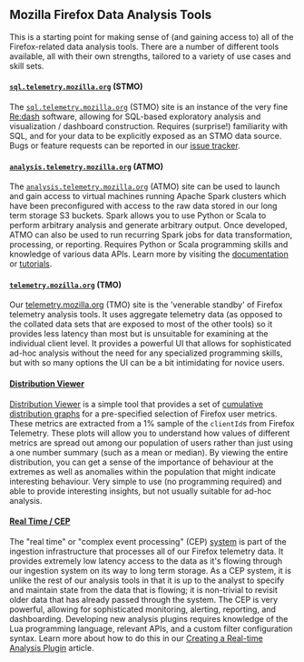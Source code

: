 Mozilla Firefox Data Analysis Tools
-----------------------------------

This is a starting point for making sense of (and gaining access to) all of the
Firefox-related data analysis tools. There are a number of different tools
available, all with their own strengths, tailored to a variety of use cases and
skill sets.

#### [`sql.telemetry.mozilla.org`](stmo.md) (STMO)

The [`sql.telemetry.mozilla.org`](https://sql.telemetry.mozilla.org) (STMO) site
is an instance of the very fine [Re:dash](https://redash.io/) software, allowing
for SQL-based exploratory analysis and visualization / dashboard
construction. Requires (surprise!) familiarity with SQL, and for your data to
be explicitly exposed as an STMO data source. Bugs or feature requests can be
reported in our [issue tracker](https://github.com/mozilla/redash/issues).

#### [`analysis.telemetry.mozilla.org`](spark.md) (ATMO)

The
[`analysis.telemetry.mozilla.org`](https://https://analysis.telemetry.mozilla.org)
(ATMO) site can be used to launch and gain access to virtual machines running
Apache Spark clusters which have been preconfigured with access to the raw data
stored in our long term storage S3 buckets. Spark allows you to use
Python or Scala to perform arbitrary analysis and generate arbitrary
output. Once developed, ATMO can also be used to run recurring Spark jobs
for data transformation, processing, or reporting. Requires Python or Scala
programming skills and knowledge of various data APIs. Learn more by visiting
the [documentation](https://wiki.mozilla.org/Telemetry) or
[tutorials](spark.md).

#### [`telemetry.mozilla.org`](analysis_intro.md) (TMO)

Our [telemetry.mozilla.org](https://telemetry.mozilla.org) (TMO) site is the
'venerable standby' of Firefox telemetry analysis tools. It uses aggregate
telemetry data (as opposed to the collated data sets that are exposed to most
of the other tools) so it provides less latency than most but is unsuitable for
examining at the individual client level. It provides a powerful UI that allows
for sophisticated ad-hoc analysis without the need for any specialized
programming skills, but with so many options the UI can be a bit intimidating
for novice users.

#### [Distribution Viewer](distribution_viewer.md)

[Distribution Viewer](https://gauss.telemetry.mozilla.org) is a simple tool
that provides a set of [cumulative distribution
graphs](http://math.stackexchange.com/questions/52400/what-is-cdf-cumulative-distribution-function)
for a pre-specified selection of Firefox user metrics. These metrics are
extracted from a 1% sample of the `clientId`s from Firefox Telemetry. These plots
will allow you to understand how values of different metrics are spread out
among our population of users rather than just using a one number summary (such
as a mean or median). By viewing the entire distribution, you can get a sense
of the importance of behaviour at the extremes as well as anomalies within the
population that might indicate interesting behaviour. Very simple to use (no
programming required) and able to provide interesting insights, but not usually
suitable for ad-hoc analysis.

#### [Real Time / CEP](../cookbooks/realtime_analysis_plugin.md)

The "real time" or "complex event processing" (CEP)
[system](https://pipeline-cep.prod.mozaws.net/) is part of the ingestion
infrastructure that processes all of our Firefox telemetry data. It provides
extremely low latency access to the data as it's flowing through our ingestion
system on its way to long term storage. As a CEP system, it is unlike the rest
of our analysis tools in that it is up to the analyst to specify and maintain
state from the data that is flowing; it is non-trivial to revisit older data
that has already passed through the system. The CEP is very powerful, allowing
for sophisticated monitoring, alerting, reporting, and dashboarding. Developing
new analysis plugins requires knowledge of the Lua programming language,
relevant APIs, and a custom filter configuration syntax. Learn more about how
to do this in our [Creating a Real-time Analysis
Plugin](../cookbooks/realtime_analysis_plugin.md) article.
